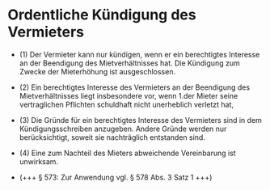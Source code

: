 # Ordentliche Kündigung des Vermieters

- (1) Der Vermieter kann nur kündigen, wenn er ein berechtigtes Interesse an der Beendigung des Mietverhältnisses hat. Die Kündigung zum Zwecke der Mieterhöhung ist ausgeschlossen.

- (2) Ein berechtigtes Interesse des Vermieters an der Beendigung des Mietverhältnisses liegt insbesondere vor, wenn 1.der Mieter seine vertraglichen Pflichten schuldhaft nicht unerheblich verletzt hat,

- (3) Die Gründe für ein berechtigtes Interesse des Vermieters sind in dem Kündigungsschreiben anzugeben. Andere Gründe werden nur berücksichtigt, soweit sie nachträglich entstanden sind.

- (4) Eine zum Nachteil des Mieters abweichende Vereinbarung ist unwirksam.

- (+++ § 573: Zur Anwendung vgl. § 578 Abs. 3 Satz 1 +++)


